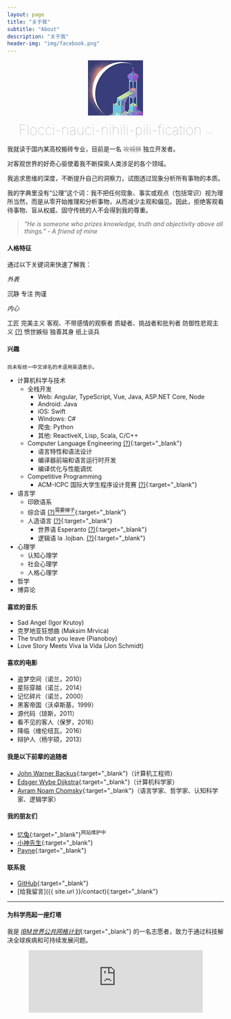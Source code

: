 ```yaml
---
layout: page
title: "关于我"
subtitle: "About"
description: "关于我"
header-img: "img/facebook.png"
---
```



<center>
    <p><img src="/img/envoy.png" align="center"></p>
</center>

<center style="color: darkgray; font-size: xx-large; font-weight: lighter">
    Flocci-nauci-nihili-pili-fication
    <span style="font-size: xx-small">1741</span>
</center>

我就读于国内某高校搬砖专业，目前是一名 <span style="color: gray">~~攻城狮~~</span> 独立开发者。

对客观世界的好奇心驱使着我不断探索人类涉足的各个领域。

我追求思维的深度，不断提升自己的洞察力，试图透过现象分析所有事物的本质。

我的字典里没有“公理”这个词：我不把任何现象、事实或观点（包括常识）视为理所当然，而是从零开始推理和分析事物，从而减少主观和偏见。因此，拒绝客观看待事物、盲从权威、固守传统的人不会得到我的尊重。

> *"He is someone who prizes knowledge, truth and objectivity above all things." - A friend of mine*


#### 人格特征
通过以下关键词来快速了解我：

*外表*

<div class="personal-tag-wrapper">
    <span class="personal-tag">沉静</span>
    <span class="personal-tag">专注</span>
    <span class="personal-tag">拘谨</span>
</div>

*内心*

<div class="personal-tag-wrapper">
    <span class="personal-tag positive-tag">工匠</span>
    <span class="personal-tag positive-tag">完美主义</span>
    <span class="personal-tag">客观、不带感情的观察者</span>
    <span class="personal-tag">质疑者、挑战者和批判者</span>
    <span class="personal-tag">防御性悲观主义 <a href="https://baike.baidu.com/item/%E9%98%B2%E5%BE%A1%E6%80%A7%E6%82%B2%E8%A7%82" target="_blank">(?)</a></span>
    <span class="personal-tag">愤世嫉俗</span>
    <span class="personal-tag">独善其身</span>
    <span class="personal-tag negative-tag">纸上谈兵</span>
</div>


#### 兴趣
<sub>尚未有统一中文译名的术语用英语表示。</sub>

- 计算机科学与技术
    - 全栈开发
        - Web: Angular, TypeScript, Vue, Java, ASP.NET Core, Node
        - Android: Java
        - iOS: Swift
        - Windows: C#
        - 爬虫: Python
        - 其他: ReactiveX, Lisp, Scala, C/C++
    - Computer Language Engineering [(?)](https://ocw.mit.edu/courses/electrical-engineering-and-computer-science/6-035-computer-language-engineering-spring-2010/){:target="_blank"}
        - 语言特性和语法设计
        - 编译器前端和语言运行时开发
        - 编译优化与性能调优
    - Competitive Programming
        - ACM-ICPC 国际大学生程序设计竞赛 [(?)](https://baike.baidu.com/item/ACM%E5%9B%BD%E9%99%85%E5%A4%A7%E5%AD%A6%E7%94%9F%E7%A8%8B%E5%BA%8F%E8%AE%BE%E8%AE%A1%E7%AB%9E%E8%B5%9B/3652262){:target="_blank"}
- 语言学
    - 印欧语系
    - 综合语 [(?)<sup>需要梯子</sup>](https://steemit.com/cn/@bring/3hnmsf){:target="_blank"}
    - 人造语言 [(?)](https://zhuanlan.zhihu.com/p/21963970){:target="_blank"}
        - 世界语 Esperanto [(?)](https://baike.baidu.com/item/%E4%B8%96%E7%95%8C%E8%AF%AD){:target="_blank"}
        - 逻辑语 la .lojban. [(?)](https://mw.lojban.org/index.php?title=Lojban&setlang=zh){:target="_blank"}
- 心理学
    - 认知心理学
    - 社会心理学
    - 人格心理学
- 哲学
- 博弈论


#### 喜欢的音乐

- Sad Angel (Igor Krutoy)
- 克罗地亚狂想曲 (Maksim Mrvica)
- The truth that you leave (Pianoboy)
- Love Story Meets Viva la Vida (Jon Schmidt)


#### 喜欢的电影

- 盗梦空间（诺兰，2010）
- 星际穿越（诺兰，2014）
- 记忆碎片（诺兰，2000）
- 黑客帝国（沃卓斯基，1999）
- 源代码（琼斯，2011）
- 看不见的客人（保罗，2016）
- 降临（维伦纽瓦，2016）
- 辩护人（杨宇硕，2013）


#### 我是以下前辈的追随者

- [John Warner Backus](https://baike.baidu.com/item/%E7%BA%A6%E7%BF%B0%C2%B7%E5%B7%B4%E5%85%8B%E6%96%AF/3510474){:target="_blank"}（计算机工程师）
- [Edsger Wybe Dijkstra](https://baike.baidu.com/item/%E8%89%BE%E5%85%B9%E6%A0%BC%C2%B7%E8%BF%AA%E7%A7%91%E6%96%AF%E5%BD%BB/5029407){:target="_blank"}（计算机科学家）
- [Avram Noam Chomsky](https://baike.baidu.com/item/%E8%AF%BA%E5%A7%86%C2%B7%E4%B9%94%E5%A7%86%E6%96%AF%E5%9F%BA/5106961){:target="_blank"}（语言学家、哲学家、认知科学家、逻辑学家）


#### 我的朋友们

- [忆兔](http://128.199.94.143){:target="_blank"}<sup>网站维护中</sup>
- [小神先生](http://alienx.cn/){:target="_blank"}
- [Payne](https://blog.micblo.com/){:target="_blank"}


#### 联系我

- [GitHub](https://github.com/lonelyenvoy){:target="_blank"}
- [给我留言]({{ site.url }}/contact){:target="_blank"}

---

#### 为科学亮起一座灯塔

我是 [*IBM世界公共网格计划*](https://www.worldcommunitygrid.org/discover.action){:target="_blank"} 的一名志愿者，致力于通过科技解决全球疾病和可持续发展问题。
<center style="overflow: scroll">
    <iframe src="https://www.worldcommunitygrid.org/getDynamicImage.do?global=true&mnOn=false&stat=4&imageNum=1&rankOn=false&projectsOn=false&special=false&link=1&memberId=1078113" frameborder="0" name="di" scrolling="no" width="405px" height="145px"></iframe>
</center>
